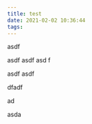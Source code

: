 ```yaml
---
title: test
date: 2021-02-02 10:36:44
tags:
---
```



asdf

asdf
asdf
asd
f


asdf
asdf




dfadf



ad


asda


